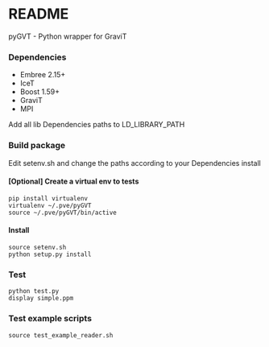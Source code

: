 # README #

pyGVT - Python wrapper for GraviT

### Dependencies

* Embree 2.15+
* IceT
* Boost 1.59+
* GraviT
* MPI

Add all lib Dependencies paths to LD_LIBRARY_PATH

### Build package

Edit setenv.sh and change the paths according to your Dependencies install

#### [Optional] Create a virtual env to tests
```
pip install virtualenv
virtualenv ~/.pve/pyGVT
source ~/.pve/pyGVT/bin/active
```

#### Install
```
source setenv.sh
python setup.py install
```

### Test

```
python test.py
display simple.ppm
```
### Test example scripts

```
source test_example_reader.sh
```
